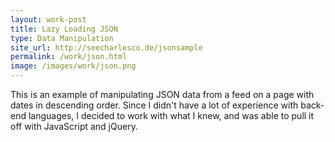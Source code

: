 ```yaml
---
layout: work-post
title: Lazy Loading JSON
type: Data Manipulation
site_url: http://seecharlesco.de/jsonsample
permalink: /work/json.html
image: /images/work/json.png
---
```



This is an example of manipulating JSON data from a feed on a page with dates in descending order. Since I didn't have a lot of experience with back-end languages, I decided to work with what I knew, and was able to pull it off with JavaScript and jQuery.

